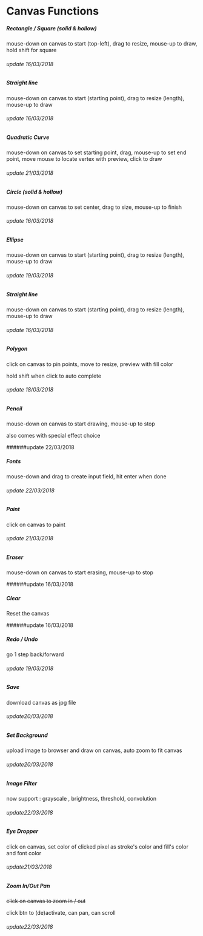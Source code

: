 # Canvas Functions

##### Rectangle / Square (solid & hollow)

mouse-down on canvas to start (top-left), drag to resize, mouse-up to draw, hold shift for square

###### update 16/03/2018



##### Straight line

mouse-down on canvas to start (starting point), drag to resize (length), mouse-up to draw

###### update 16/03/2018



##### Quadratic Curve

mouse-down on canvas to set starting point, drag, mouse-up to set end point, move mouse to locate vertex with preview, click to draw

###### update 21/03/2018



##### Circle (solid & hollow)

mouse-down on canvas to set center, drag to size, mouse-up to finish

###### update 16/03/2018



##### Ellipse

mouse-down on canvas to start  (starting point), drag to resize (length), mouse-up to draw

###### update 19/03/2018



##### Straight line

mouse-down on canvas to start (starting point), drag to resize (length), mouse-up to draw

###### update 16/03/2018



##### Polygon

click on canvas to pin points, move to resize, preview with fill color

hold shift when click to auto complete

###### update 18/03/2018



##### Pencil

mouse-down on canvas to start drawing, mouse-up to stop

also comes with special effect choice

######update 22/03/2018



##### Fonts

mouse-down and drag to create input field, hit enter when done

###### update 22/03/2018



##### Paint

click on canvas to paint

###### update 21/03/2018



##### Eraser

mouse-down on canvas to start erasing, mouse-up to stop

######update 16/03/2018



##### Clear

Reset the canvas

######update 16/03/2018



##### Redo / Undo

go 1 step back/forward

###### update 19/03/2018



##### Save

download canvas as jpg file

###### update20/03/2018



##### Set Background

upload image to browser and draw on canvas, auto zoom to fit canvas

###### update20/03/2018



##### Image Filter

now support : grayscale , brightness, threshold, convolution

###### update22/03/2018



##### Eye Dropper

click on canvas, set color of clicked pixel as stroke's color and fill's color and font color

###### update21/03/2018



##### Zoom In/Out Pan

~~click on canvas to zoom in / out~~

click btn to (de)activate, can pan, can scroll

###### update22/03/2018







